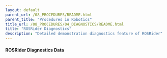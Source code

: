 ```yaml
---
layout: default
parent_url: /08_PROCEDURES/README.html
parent_title: "Procedures in Robotics"
title_url: /08_PROCEDURES/04_DIAGNOSTICS/README.html
title: "ROSRider Diagnostics"
description: "Detailed demonstration diagnostics feature of ROSRider"
---
```


#### ROSRider Diagnostics Data